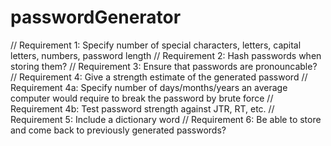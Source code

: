# passwordGenerator

// Requirement 1: Specify number of special characters, letters, capital letters, numbers, password length
// Requirement 2: Hash passwords when storing them?
// Requirement 3: Ensure that passwords are pronouncable?
// Requirement 4: Give a strength estimate of the generated password
// Requirement 4a: Specify number of days/months/years an average computer would require to break the password by brute force
// Requirement 4b: Test password strength against JTR, RT, etc.
// Requirement 5: Include a dictionary word
// Requirement 6: Be able to store and come back to previously generated passwords?		
